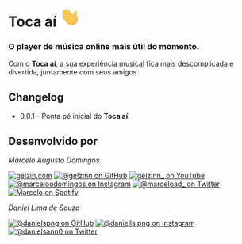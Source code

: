 # Toca aí <img src="https://raw.githubusercontent.com/gelzinn/gelzinn/main/hi-emoji.gif" height="40px">
### O player de música online mais útil do momento.

Com o <b>Toca aí</b>, a sua experiência musical fica mais descomplicada e divertida, juntamente com seus amigos.


## Changelog

- 0.0.1 - Ponta pé inicial do <b>Toca aí</b>.

## Desenvolvido por

<i>Marcelo Augusto Domingos</i><br>

<a href="https://gelzin.com" target="_blank"><img src="https://img.shields.io/badge/-gelzin.com-black?&style=for-the-badge" alt="gelzin.com"></a>
<a href="https://www.github.com/gelzinn" target="_blank"><img src="https://img.shields.io/badge/GitHub-%23333333.svg?&style=for-the-badge&logo=github&logoColor=white" alt="@gelzinn on GitHub"></a>
<a href="https://www.youtube.com/c/gelzinn_" target="_blank"><img src="https://img.shields.io/badge/Youtube-%23FF0000.svg?&style=for-the-badge&logo=youtube&logoColor=white" alt="gelzinn_ on YouTube"></a>
<a href="https://www.instagram.com/marceloodomingos" target="_blank"><img src="https://img.shields.io/badge/Instagram-%23E4405F.svg?&style=for-the-badge&logo=instagram&logoColor=white" alt="@marceloodomingos on Instagram"></a>
<a href="https://www.twiiter.com/marceload_" target="_blank"><img src="https://img.shields.io/badge/Twitter-%231877F2.svg?&style=for-the-badge&logo=twitter&logoColor=white" alt="@marceload_ on Twitter"></a>
<a href="https://open.spotify.com/user/22eukvco2kg2pgwxx6fe5ndci?si=569d0c89d0194b48" target="_blank"><img src="https://img.shields.io/badge/Spotify-%231ED760.svg?&style=for-the-badge&logo=spotify&logoColor=white" alt="Marcelo on Spotify"></a>

<i>Daniel Lima de Souza</i><br>

<a href="https://www.github.com/danielspng" target="_blank"><img src="https://img.shields.io/badge/GitHub-%23333333.svg?&style=for-the-badge&logo=github&logoColor=white" alt="@danielspng on GitHub"></a>
<a href="https://www.instagram.com/daniells.png" target="_blank"><img src="https://img.shields.io/badge/Instagram-%23E4405F.svg?&style=for-the-badge&logo=instagram&logoColor=white" alt="@daniells.png on Instagram"></a>
<a href="https://www.twiiter.com/danielsann0" target="_blank"><img src="https://img.shields.io/badge/Twitter-%231877F2.svg?&style=for-the-badge&logo=twitter&logoColor=white" alt="@danielsann0 on Twitter"></a>